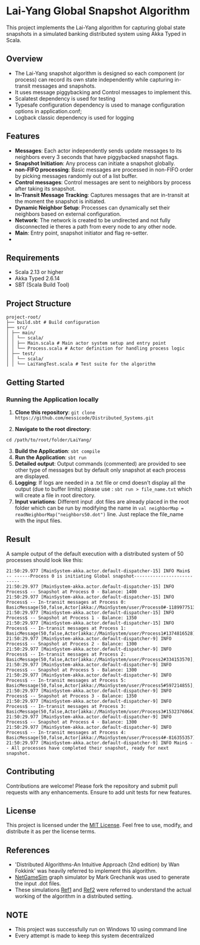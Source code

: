 # Lai-Yang Global Snapshot Algorithm

This project implements the Lai-Yang algorithm for capturing global state snapshots in a simulated banking distributed system using Akka Typed in Scala. 

## Overview

- The Lai-Yang snapshot algorithm is designed so each component (or process) can record its own state independently while capturing in-transit messages and snapshots. 
- It uses message piggybacking and Control messages to implement this.
- Scalatest dependency is used for testing
- Typesafe configuration dependency is used to manage configuration options in application.conf;
- Logback classic dependency is used for logging

## Features

- **Messages**: Each actor independently sends update messages to its neighbors every 3 seconds that have piggybacked snapshot flags.
- **Snapshot Initiation**: Any process can initiate a snapshot globally.
- **non-FIFO processing**: Basic messages are processed in non-FIFO order by picking messages randomly out of a list buffer.
- **Control messages**: Control messages are sent to neighbors by process after taking its snapshot.
- **In-Transit Message Tracking**: Captures messages that are in-transit at the moment the snapshot is initiated.
- **Dynamic Neighbor Setup**: Processes can dynamically set their neighbors based on external configuration.
- **Network**: The network is created to be undirected and not fully disconnected ie theres a path from every node to any other node.
- **Main**: Entry point, snapshot initiator and flag re-setter.
- 
## Requirements

- Scala 2.13 or higher
- Akka Typed 2.6.14
- SBT (Scala Build Tool)

## Project Structure

```plaintext
project-root/
├── build.sbt # Build configuration
├── src/
│ ├── main/
│ │ └── scala/
│ │ ├── Main.scala # Main actor system setup and entry point
│ │ └── Process.scala # Actor definition for handling process logic
│ ├── test/
│ │ └── scala/
│ │ └── LaiYangTest.scala # Test suite for the algorithm
```
## Getting Started

### Running the Application locally

1. **Clone this repository**: ```git clone https://github.com/messicode/Distributed_Systems.git```

2. **Navigate to the root directory**:
~~~
cd /path/to/root/folder/LaiYang/
~~~
3. **Build the Application**: ``` sbt compile ```
4. **Run the Application**: ```sbt run```
5. **Detailed output**: Output commands (commented) are provided to see other type of messages but by default only snapshot at each process are displayed.
6. **Logging**: If logs are needed in a .txt file or cmd doesn't display all the output (due to buffer limits) please use : ``` sbt run > file_name.txt ``` which will create a file in root directory.
7. **Input variations**: Different input .dot files are already placed in the root folder which can be run by modifying the name in ```val neighborMap = readNeighborMap("neighbors50.dot")``` line. Just replace the file_name with the input files.

## Result

A sample output of the default execution with a distributed system of 50 processes should look like this:
```
21:50:29.977 [MainSystem-akka.actor.default-dispatcher-15] INFO Main$ -- ------Process 0 is initiating Global snapshot---------------------------
21:50:29.977 [MainSystem-akka.actor.default-dispatcher-15] INFO Process$ -- Snapshot at Process 0 - Balance: 1400
21:50:29.977 [MainSystem-akka.actor.default-dispatcher-15] INFO Process$ -- In-transit messages at Process 0: BasicMessage(50,false,Actor[akka://MainSystem/user/Process0#-1189977513],1611919085)
21:50:29.977 [MainSystem-akka.actor.default-dispatcher-15] INFO Process$ -- Snapshot at Process 1 - Balance: 1350
21:50:29.977 [MainSystem-akka.actor.default-dispatcher-15] INFO Process$ -- In-transit messages at Process 1: BasicMessage(50,false,Actor[akka://MainSystem/user/Process1#1374816528],-147024887)
21:50:29.977 [MainSystem-akka.actor.default-dispatcher-9] INFO Process$ -- Snapshot at Process 2 - Balance: 1300
21:50:29.977 [MainSystem-akka.actor.default-dispatcher-9] INFO Process$ -- In-transit messages at Process 2: BasicMessage(50,false,Actor[akka://MainSystem/user/Process2#334153570],522518737)
21:50:29.977 [MainSystem-akka.actor.default-dispatcher-9] INFO Process$ -- Snapshot at Process 5 - Balance: 1300
21:50:29.977 [MainSystem-akka.actor.default-dispatcher-9] INFO Process$ -- In-transit messages at Process 5: BasicMessage(50,false,Actor[akka://MainSystem/user/Process5#597214855],2072585345)
21:50:29.977 [MainSystem-akka.actor.default-dispatcher-9] INFO Process$ -- Snapshot at Process 3 - Balance: 1350
21:50:29.977 [MainSystem-akka.actor.default-dispatcher-9] INFO Process$ -- In-transit messages at Process 3: BasicMessage(50,false,Actor[akka://MainSystem/user/Process3#1532376064],-1795248733)
21:50:29.977 [MainSystem-akka.actor.default-dispatcher-9] INFO Process$ -- Snapshot at Process 4 - Balance: 1300
21:50:29.977 [MainSystem-akka.actor.default-dispatcher-9] INFO Process$ -- In-transit messages at Process 4: BasicMessage(50,false,Actor[akka://MainSystem/user/Process4#-816355357],1641078167)
21:50:29.977 [MainSystem-akka.actor.default-dispatcher-9] INFO Main$ -- All processes have completed their snapshot, ready for next snapshot.
```


## Contributing
Contributions are welcome! Please fork the repository and submit pull requests with any enhancements. Ensure to add unit tests for new features.

## License

This project is licensed under the [MIT License](https://github.com/messicode/Distributed_Systems/blob/master/LICENSE.txt). Feel free to use, modify, and distribute it as per the license terms.

## References

- 'Distributed Algorithms-An Intuitive Approach (2nd edition) by Wan Fokkink' was heavily referred to implement this algorithm.
- [NetGameSim](https://github.com/0x1DOCD00D/NetGameSim) graph simulator by Mark Grechanik was used to generate the input .dot files.
- These simulations [Ref1](https://github.com/sarangsawant/BankingApplication-Chandy-Lamport-Snapshot) and [Ref2](https://github.com/nrasadi/global-state-snapshot) were referred to understand the actual working of the algorithm in a distributed setting.

## NOTE

- This project was successfully run on Windows 10 using command line
- Every attempt is made to keep this system decentralized
